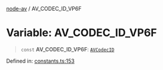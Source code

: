 [node-av](../globals.md) / AV\_CODEC\_ID\_VP6F

# Variable: AV\_CODEC\_ID\_VP6F

> `const` **AV\_CODEC\_ID\_VP6F**: [`AVCodecID`](../type-aliases/AVCodecID.md)

Defined in: [constants.ts:153](https://github.com/seydx/av/blob/f8631fc881b394300b1479f511d55cf1c370a87f/src/constants/constants.ts#L153)
